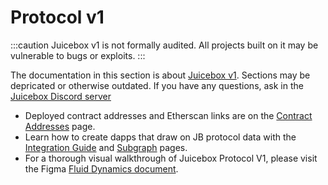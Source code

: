 # Protocol v1

:::caution
Juicebox v1 is not formally audited. All projects built on it may be vulnerable to bugs or exploits.
:::

The documentation in this section is about [Juicebox v1](https://github.com/jbx-protocol/juice-contracts-v1). Sections may be depricated or otherwise outdated. If you have any questions, ask in the [Juicebox Discord server](https://discord.com/invite/5JsDvuyCPd)

* Deployed contract addresses and Etherscan links are on the [Contract Addresses](/dev/deprecated/v1/resources/contract-addresses.md) page.
* Learn how to create dapps that draw on JB protocol data with the [Integration Guide](/dev/deprecated/v1/developers/integration-guide.md) and [Subgraph](dev/resources/subgraph) pages.
* For a thorough visual walkthrough of Juicebox Protocol V1, please visit the Figma [Fluid Dynamics document](https://www.figma.com/file/dHsQ7Bt3ryXbZ2sRBAfBq5/Fluid-Dynamics).
